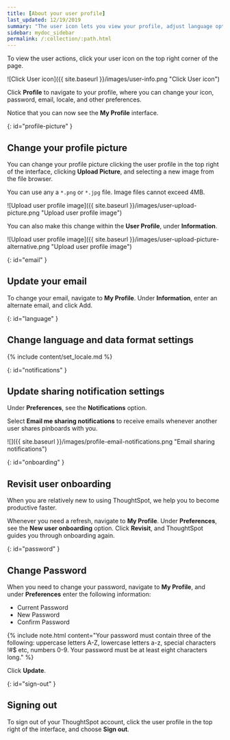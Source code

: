 ```yaml
---
title: [About your user profile]
last_updated: 12/19/2019
summary: "The user icon lets you view your profile, adjust language options, specify notification preferences, revisit onboarding, or sign out of ThoughtSpot."
sidebar: mydoc_sidebar
permalink: /:collection/:path.html
---
```

To view the user actions, click your user icon on the top right corner of the page.

 ![Click User icon]({{ site.baseurl }}/images/user-info.png "Click User icon")

Click **Profile** to navigate to your profile, where you can change your icon, password, email, locale, and other  preferences.  

Notice that you can now see the **My Profile** interface.

{: id="profile-picture" }
## Change your profile picture

You can change your profile picture clicking the user profile in the top right of the interface, clicking **Upload Picture**, and selecting a new image from the file browser.

You can use any a `*.png` or `*.jpg` file. Image files cannot exceed 4MB.

![Upload user profile image]({{ site.baseurl }}/images/user-upload-picture.png "Upload user profile image")

You can also make this change within the **User Profile**, under **Information**.

![Upload user profile image]({{ site.baseurl }}/images/user-upload-picture-alternative.png "Upload user profile image")


{: id="email" }
## Update your email ##

To change your email, navigate to **My Profile**. Under **Information**, enter an alternate email, and click Add.

{: id="language" }
## Change language and data format settings ##
{% include content/set_locale.md %}

{: id="notifications" }
## Update sharing notification settings

Under **Preferences**, see the **Notifications** option.

Select **Email me sharing notifications** to receive emails whenever another user shares pinboards with you.

![]({{ site.baseurl }}/images/profile-email-notifications.png "Email sharing notifications")

{: id="onboarding" }
## Revisit user onboarding ##

When you are relatively new to using ThoughtSpot, we help you to become productive faster.

Whenever you need a refresh, navigate to **My Profile**. Under **Preferences**, see the **New user onboarding** option. Click **Revisit**, and ThoughtSpot guides you through onboarding again.

{: id="password" }
## Change Password ##

When you need to change your password, navigate to **My Profile**, and under **Preferences** enter the following information:
  - Current Password
  - New Password
  - Confirm Password

  {% include note.html content="Your password must contain three of the following: uppercase letters A-Z, lowercase letters a-z, special characters !#$ etc, numbers 0-9. Your password must be at least eight characters long." %}

Click **Update**.

{: id="sign-out" }
## Signing out ##

To sign out of your ThoughtSpot account, click the user profile in the top right of the interface, and choose **Sign out**.
